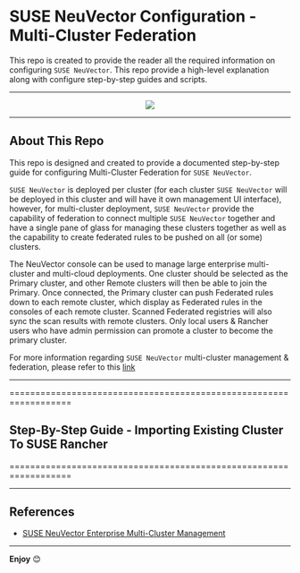 # SUSE NeuVector Configuration - Multi-Cluster Federation

This repo is created to provide the reader all the required information on configuring `SUSE NeuVector`. This repo provide a high-level explanation along with configure step-by-step guides and scripts.

---

<p align="center">
    <img src="Images/Rancher-Logo.png">
</p>

---

## About This Repo

This repo is designed and created to provide a documented step-by-step guide for configuring Multi-Cluster Federation for `SUSE NeuVector`. 

`SUSE NeuVector` is deployed per cluster (for each cluster `SUSE NeuVector` will be deployed in this cluster and will have it own management UI interface), however, for multi-cluster deployment, `SUSE NeuVector` provide the capability of federation to connect multiple `SUSE NeuVector` together and have a single pane of glass for managing these clusters together as well as the capability to create federated rules to be pushed on all (or some) clusters.

The NeuVector console can be used to manage large enterprise multi-cluster and multi-cloud deployments. One cluster should be selected as the Primary cluster, and other Remote clusters will then be able to join the Primary. Once connected, the Primary cluster can push Federated rules down to each remote cluster, which display as Federated rules in the consoles of each remote cluster. Scanned Federated registries will also sync the scan results with remote clusters. Only local users & Rancher users who have admin permission can promote a cluster to become the primary cluster. 

For more information regarding `SUSE NeuVector` multi-cluster management & federation, please refer to this [link](https://open-docs.neuvector.com/navigation/multicluster/)

---

==================================================================

## Step-By-Step Guide - Importing Existing Cluster To SUSE Rancher

==================================================================



---

## References

- [SUSE NeuVector Enterprise Multi-Cluster Management](https://open-docs.neuvector.com/navigation/multicluster/)

---

**Enjoy** :blush: